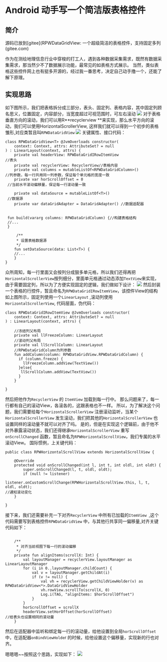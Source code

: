 # Android 动手写一个简洁版表格控件
## 简介
源码已放到[gitee](RPWDataGridView: 一个超级简洁的表格控件，支持固定多列 (gitee.com)

作为在测绘地理信息行业中穿梭的打工人，遇到各种数据采集需求，既然有数据采集需求，那当然少不了数据展示功能，最常见的如表格方式展示。
当然，类似表格这些控件网上也有挺多开源的，经过我一番思考，决定自己动手撸一个，还能了解下原理。

## 实现思路
如下图所示，我们把表格拆分成三部分，表头、固定列、表格内容，其中固定列顾名思义，位置固定，内容部分，当宽度超过可视范围时，可左右滚动
![](C:\Users\Administrator\AppData\Roaming\io.appflowy\AppFlowy\data\images\c7244ba9-8da9-4604-935c-a63269525b83.png)
对于表格垂直方向的滚动，我们可以用R**recyclerview **来实现，那么水平方向的滚动，我们可以使用HorizontalScrollerView,
这样我们就可以得到一个初步的表格雏形,对应类暂且叫`RPWDataGridView`
![](C:\Users\Administrator\AppData\Roaming\io.appflowy\AppFlowy\data\images\aaf8046a-853b-44f2-bab8-19bb22e2b005.png)
关键属性、接口代码：
```
class RPWDataGridView<T> @JvmOverloads constructor(
    context: Context, attrs: AttributeSet? = null
) : LinearLayout(context, attrs) {
    private val headerView: RPWDataGridIRowItemView//表头
    private val recyclerView: RecyclerView//表格内容
    private val columns = mutableListOf<RPWDataGridColumn>()//列参数，每一行共用同一列参数，保证每个单元格的宽度一致
    private var horScrollOffset = 0 //当前水平滚动偏移量，保证每一行滚动量一致

    private val dataSource = mutableListOf<T>() //数据源
    private var dataGridAdapter = DataGridAdapter() //数据适配器


 fun build(vararg columns: RPWDataGridColumn) {//构建表格结构
 //...
 }
 
     /**
     * 设置表格数据源
     */
    fun setDataSource(data: List<T>) {
    //...
    }
}
```
众所周知，每一行里面又会按列分成狠多单元格，所以我们还得再把`HorizontalScrollerView`按列细分，里面单元格通过动态添加`TextView`来实现，由于需要固定列，所以为了方便实现固定的逻辑，我们做如下设计：
![](C:\Users\Administrator\AppData\Roaming\io.appflowy\AppFlowy\data\images\de3f8ea1-6a20-4c1f-8ab4-663ee26f4385.png)
然后封装一个表格的行控件，暂且命名为`RPWDataGridIRowItemView`，该控件View的结构如上图所示，固定列使用一个`LinearLayout` ,滚动列使用`HorizontalScrollerView`, 代码层面，伪代码：
```
class RPWDataGridIRowItemView @JvmOverloads constructor(
    context: Context, attrs: AttributeSet? = null
) : LinearLayout(context, attrs) {

    //冻结列父布局
    private val llFreezeColumn: LinearLayout
    //滚动列父布局
    private val llScrollColumn: LinearLayout
    //RPWDataGridColumn为列参数
    fun addColumn(column: RPWDataGridView.RPWDataGridColumn) {
      if (column.freeze) {
        llFreezeColumn.addView(TextView())
      }else{
       llScrollColumn.addView(TextView())
      }
    }

}
```
然后把他作为`RecyclerView` 的 `ItemView` 加载到每一行中。
那么问题来了，每一行都有自己的滚动View，各滚各的，这跟表格也不一样。
所以，为了解决这个问题，我们需要给每个`HorizontalScrollerView` 注册滚动监听，当某个`HorizontalScrollerView` 发生滚动，我们把其他的`HorizontalScrollerView` 也设置同样的滚动量不就可以对齐了吗。
是的，但是在实现这个逻辑前，由于他不对外暴露滚动状态，我们还得继承`HorizontalScrollerView` 重写 `onScrollChanged` 函数，暂且命名为`RPWHorizontalScrollView`，我们专属的水平滚动View。
国际惯例，上关键代码：
```
public class RPWHorizontalScrollView extends HorizontalScrollView {

    @Override
    protected void onScrollChanged(int l, int t, int oldl, int oldt) {
        super.onScrollChanged(l, t, oldl, oldt);
        if (null != listener)
            listener.onCustomScrollChange(RPWHorizontalScrollView.this, l, t, oldl, oldt);//通知滚动变化
    }

}
```
接下来，我们还需要补充一下对齐`RecyclerView` 中所有已加载的`ItemView `,这个代码需要写到表格控件`RPWDataGridView` 中，与其他行共享同一偏移量,对齐关键代码如下：
```

    /**
     * 对齐当前视图下每一行的滚动偏移
     */
    private fun alignItems(scrollX: Int) {
        val layoutManager = recyclerView.layoutManager as LinearLayoutManager
        for (i in 0..layoutManager.childCount) {
            val v = layoutManager.getChildAt(i)
            if (v != null) {
                val vh = recyclerView.getChildViewHolder(v) as RPWDataGridView<*>.DataGridViewHolder
                vh.rowView.scrollTo(scrollX, 0)
                Log.i(TAG, "alignItems: $horScrollOffset")
            }
        }
        horScrollOffset = scrollX
        headerView.setHorOffset(horScrollOffset)//给表头也设置相同的滚动量
    }
```
然后在适配器中监听和绑定每一行的滚动量，给他设置到全局`horScrollOffset` 中，在适配器`onBindViewHolde`r 的时候，给他设置这个偏移量，实现新的行也对齐。


嗯嗯嗯~~按照这个思路，实现如下：
![](C:\Users\Administrator\AppData\Roaming\io.appflowy\AppFlowy\data\images\8ca71119-9dea-4e95-9a3b-55e7bef5fa95.gif)

